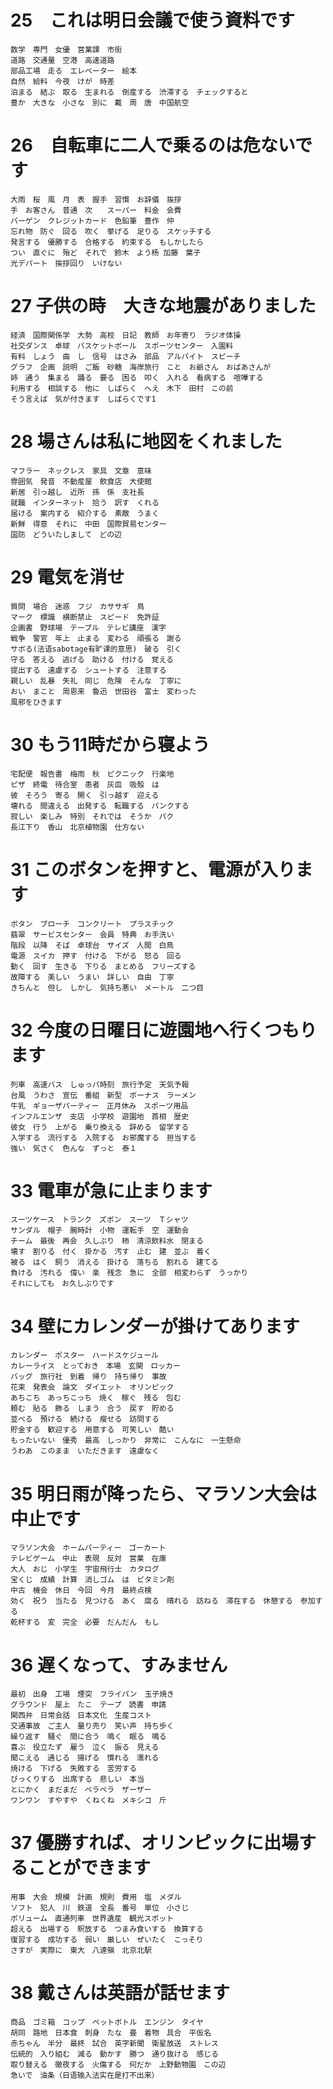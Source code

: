 # 25　これは明日会議で使う資料です

    数学　専門　女優　営業課　市街
    道路　交通量　空港　高速道路　
    部品工場　走る　エレベーター　絵本
    自然　給料　今夜　けが　時差
    泊まる　結ぶ　取る　生まれる　倒産する　渋滞する　チェックすると　
    豊か　大きな　小さな　別に　戴　周　唐　中国航空
# 26　自転車に二人で乗るのは危ないです

    大雨　桜　風　月　表　握手　習慣　お辞儀　挨拶
    手　お客さん　普通　次　　スーパー　料金　会費
    バーゲン　クレジットカード　色鉛筆　豊作　仲
    忘れ物　防ぐ　回る　吹く　挙げる　足りる　スケッチする
    発言する　優勝する　合格する　約束する　もしかしたら
    つい　直ぐに　殆ど　それで　鈴木　よう杨 加藤　葉子
    光デパート　挨拶回り　いけない
# 27 子供の時　大きな地震がありました

    経済　国際関係学　大勢　高校　日記　教師　お年寄り　ラジオ体操
    社交ダンス　卓球　バスケットボール　スポーツセンター　入園料
    有料　しょう　曲　し　信号　はさみ　部品　アルバイト　スピーチ
    グラフ　企画　説明　ご飯　砂糖　海岸旅行　こと　お爺さん　おばあさんが
    姉　通う　集まる　踊る　要る　困る　叩く　入れる　看病する　喧嘩する
    利用する　相談する　他に　しばらく　へえ　木下　田村　この前
    そう言えば　気が付きます　しばらくです1
# 28 場さんは私に地図をくれました

    マフラー　ネックレス　家具　文章　意味
    雰囲気　発音　不動産屋　飲食店　大使館
    新居　引っ越し　近所　孫　係　支社長
    就職　インターネット　拾う　訳す　くれる
    届ける　案内する　紹介する　素敵　うまく
    新鮮　得意　それに　中田　国際貿易センター
    国防　どういたしまして　どの辺
# 29 電気を消せ

    質問　場合　迷惑　フジ　カササギ　鳥
    マーク　標識　横断禁止　スピード　免許証
    企画書　野球場　テーブル　テレビ講座　漢字
    戦争　警官　年上　止まる　変わる　頑張る　謝る
    サボる(法语sabotage有旷课的意思)　破る　引く
    守る　答える　逃げる　助ける　付ける　覚える
    提出する　遠慮する　シュートする　注意する
    親しい　乱暴　失礼　同じ　危険　そんな　丁寧に
    おい　まこと　周恩来　魯迅　世田谷　富士　変わった
    風邪をひきます
# 30 もう11時だから寝よう

    宅配便　報告書　梅雨　秋　ピクニック　行楽地
    ピザ　終電　待合室　患者　灰皿　吸殻　は
    彼　そろう　寄る　開く　引っ越す　迎える
    壊れる　間違える　出発する　転職する　パンクする
    寂しい　楽しみ　特別　それでは　そうか　パク
    長江下り　香山　北京植物園　仕方ない
# 31 このボタンを押すと、電源が入ります

    ボタン　ブローチ　コンクリート　プラスチック
    翡翠　サービスセンター　会員　特典　お手洗い
    階段　以降　そば　卓球台　サイズ　人間　白鳥
    電源　スイカ　押す　付ける　下がる　怒る　回る
    動く　回す　生きる　下りる　まとめる　フリーズする
    故障する　美しい　うまい　詳しい　自由　丁寧
    きちんと　但し　しかし　気持ち悪い　メートル　二つ目
# 32 今度の日曜日に遊園地へ行くつもります

    列車　高速バス　しゅっパ時刻　旅行予定　天気予報
    台風　うわさ　宣伝　番組　新型　ボーナス　ラーメン
    牛乳　ギョーザパーティー　正月休み　スポーツ用品
    インフルエンザ　支店　小学校　遊園地　首相　歴史
    彼女　行う　上がる　乗り換える　辞める　留学する
    入学する　流行する　入院する　お邪魔する　担当する
    強い　気さく　色んな　ずっと　泰１
# 33 電車が急に止まります

    スーツケース　トランク　ズボン　スーツ　Ｔシャツ
    サンダル　帽子　腕時計　小物　運転手　空　運動会
    チーム　最後　再会　久しぶり　柿　清涼飲料水　閉まる
    壊す　割りる　付く　掛かる　汚す　止む　建　並ぶ　着く
    被る　はく　飼う　消える　掛ける　落ちる　割れる　建てる
    負ける　汚れる　偉い　楽　残念　急に　全部　相変わらず　うっかり
    それにしても　お久しぶりです
# 34 壁にカレンダーが掛けてあります

    カレンダー　ポスター　ハードスケジュール
    カレーライス　とっておき　本場　玄関　ロッカー
    バッグ　旅行社　到着　帰り　持ち帰り　事故
    花束　発表会　論文　ダイエット　オリンピック
    あちこち　あっちこっち　焼く　稼ぐ　残る　包む
    頼む　貼る　飾る　しまう　合う　戻す　貯める
    並べる　預ける　続ける　瘦せる　訪問する
    貯金する　歓迎する　用意する　可笑しい　酷い
    もったいない　優秀　最高　しっかり　非常に　こんなに　一生懸命　
    うわあ　このまま　いただきます　遠慮なく
# 35 明日雨が降ったら、マラソン大会は中止です

    マラソン大会　ホームパーティー　ゴーカート
    テレビゲーム　中止　表現　反対　営業　在庫
    大人　おじ　小学生　宇宙飛行士　カタログ　
    宝くじ　成績　計算　消しゴム　は　ビタミン剤
    中古　機会　休日　今回　今月　最終点検
    効く　祝う　当たる　見つける　あく　腐る　晴れる　訪ねる　滞在する　休憩する　参加する
    乾杯する　変　完全　必要　だんだん　もし
# 36 遅くなって、すみません

    最初　出身　工場　煙突　フライパン　玉子焼き
    グラウンド　屋上　たこ　テープ　読書　申請
    関西弁　日常会話　日本文化　生産コスト　
    交通事故　ご主人　量り売り　笑い声　持ち歩く
    繰り返す　騒ぐ　間に合う　鳴く　眠る　鳴る
    喜ぶ　役立たず　雇う　泣く　振る　見える
    聞こえる　通じる　揚げる　慣れる　濡れる
    焼ける　下げる　失敗する　苦労する
    びっくりする　出席する　悲しい　本当
    とにかく　まだまだ　ペラペラ　ザーザー
    ワンワン　すやすや　くねくね　メキシコ　斤
# 37 優勝すれば、オリンピックに出場することができます

    用事　大会　規模　計画　規則　費用　塩　メダル
    ソフト　犯人　川　鉄道　全長　番号　単位　小さじ
    ボリューム　直通列車　世界遺産　観光スポット
    超える　出場する　釈放する　つまみ食いする　換算する
    復習する　成功する　弱い　厳しい　ぜいたく　こっそり
    さすが　実際に　東大　八達嶺　北京北駅
# 38 戴さんは英語が話せます

    商品　ゴミ箱　コップ　ペットボトル　エンジン　タイヤ
    胡同　路地　日本食　刺身　たな　畳　着物　具合　平仮名
    赤ちゃん　半分　最終　試合　英字新聞　衛星放送　ストレス
    伝統的　入り組む　減る　動かす　勝つ　通り抜ける　感じる
    取り替える　徹夜する　火傷する　何だか　上野動物園　この辺
    急いで　油条（日语输入法实在是打不出来）